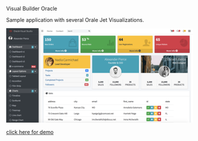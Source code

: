 Visual Builder Oracle

Sample application with several Orale Jet Visualizations.

<img src="assets/image-20200112093940600.png" alt="image-20200112093940600" style="zoom:50%;" />

[click here for demo](https://venkspr.github.io/vbbootstrapdemo/)

